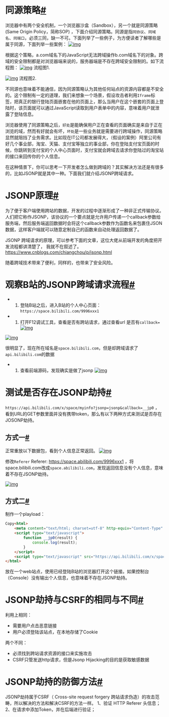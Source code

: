 # 同源策略[#](https://www.cnblogs.com/mysticbinary/p/12620152.html#546539048)

浏览器中有两个安全机制，一个浏览器沙盒（Sandbox），另一个就是同源策略(Same Origin Policy，简称SOP) ，下面介绍同源策略。同源是指`同协议`、`同域名`、`同端口`，必须三同，缺一不可。下面列举了一些例子，为方便读者了解哪些是属于同源，下面列举一些案例：
 [![img](https://img2020.cnblogs.com/blog/1552062/202004/1552062-20200402142625044-1964473081.png)](https://img2020.cnblogs.com/blog/1552062/202004/1552062-20200402142625044-1964473081.png)

根据这个策略，a.com域名下的JavaScript无法跨域操作b.com域名下的对象。跨域的安全限制都是对浏览器端来说的，服务器端是不存在跨域安全限制的。如下流程图：
 [![img](https://img2020.cnblogs.com/blog/1552062/202004/1552062-20200402164703382-2122365194.png)](https://img2020.cnblogs.com/blog/1552062/202004/1552062-20200402164703382-2122365194.png)
 流程图1.

[![img](https://img2020.cnblogs.com/blog/1552062/202004/1552062-20200402171602270-159799704.png)](https://img2020.cnblogs.com/blog/1552062/202004/1552062-20200402171602270-159799704.png)
 流程图2.

不同源也意味着不能通信，因为同源策略认为其他任何站点的资源内容都是不安全的。这个限制有一定的道理，我们来想象一个场景，假设攻击者利用`Iframe`标签，把真正的银行登陆页面嵌套在他的页面上，那么当用户在这个嵌套的页面上登陆时，该页面就可以通过JavaScript读取到用户表单中的内容，意味着用户就泄露了登陆信息。

浏览器使用了同源策略之后，`好处`是能确保用户正在查看的页面确实是来自于正在浏览的域，然而有好就会有坏，`坏处`是一些业务就是需要进行跨域操作，同源策略显然就阻挡了业务需求。比如现在IT公司都发展得大，（假设的案例）阿里公司有好几个事业部，淘宝、天猫、支付宝等独立的事业部，你在登陆支付宝页面的时候，你跳转到支付宝的个人中心页面时，支付宝就会跨域去请求你登陆过的淘宝站的接口来回传你的个人信息。

在这种情景下，你可以思考一下开发者怎么做到跨域的？其实解决方法还是有很多的，比如JSONP就是其中一种。下面我们就介绍JSONP跨域请求。



# JSONP原理[#](https://www.cnblogs.com/mysticbinary/p/12620152.html#3950632767)

为了便于客户端使用跨站的数据，开发的过程中逐渐形成了一种非正式传输协议。人们把它称作JSONP，该协议的一个要点就是允许用户传递一个callback参数给服务端，然后服务端返回数据时会将这个callback参数作为函数名来包裹住JSON数据，这样客户端就可以随意定制自己的函数来自动处理返回数据了。

JSONP 跨域请求的原理，可以参考下面的文章，这位大佬从前端开发的角度把开发流程都讲清楚了， 我就不在叙述了。
 https://www.cnblogs.com/chiangchou/p/jsonp.html

随着跨域技术带来了便利，同样的，也带来了安全风险。



# 观察B站的JSONP跨域请求流程[#](https://www.cnblogs.com/mysticbinary/p/12620152.html#565100528)

- 1. 登陆B站之后，进入B站的个人中心页面：`https://space.bilibili.com/9996xxx1`
- 1. 打开F12调试工具，查看是否有跨站请求，通过查看url 是否有`callback=`
      [![img](https://img2020.cnblogs.com/blog/1552062/202004/1552062-20200402212305468-907820306.png)](https://img2020.cnblogs.com/blog/1552062/202004/1552062-20200402212305468-907820306.png)

[![img](https://img2020.cnblogs.com/blog/1552062/202004/1552062-20200402215415694-1302090603.png)](https://img2020.cnblogs.com/blog/1552062/202004/1552062-20200402215415694-1302090603.png)

很明显了，现在所在域名是`space.bilibili.com`，但是却跨域请求了`api.bilibili.com`的数据

- 1. 查看前端源码，发现确实是做了jsonp
      [![img](https://img2020.cnblogs.com/blog/1552062/202004/1552062-20200402214609685-1821553832.png)](https://img2020.cnblogs.com/blog/1552062/202004/1552062-20200402214609685-1821553832.png)



# 测试是否存在JSONP劫持[#](https://www.cnblogs.com/mysticbinary/p/12620152.html#1480022315)

`https://api.bilibili.com/x/space/myinfo?jsonp=jsonp&callback=__jp0` ，看到URL的GET参数里面并没有携带token，那么有以下两种方式来测试是否存在JOSONP劫持。

## 方式一[#](https://www.cnblogs.com/mysticbinary/p/12620152.html#1228214267)

正常重放以下数据包，看到个人信息正常返回。
 [![img](https://img2020.cnblogs.com/blog/1552062/202004/1552062-20200402215920481-1306394879.png)](https://img2020.cnblogs.com/blog/1552062/202004/1552062-20200402215920481-1306394879.png)

修改`Referer` Referer: https://space.abilibili.com/9996xxx1 ，将space.bilibili.com改成`space.abilibili.com`，发现返回信息没有个人信息，意味着不存在JSONP劫持。

[![img](https://img2020.cnblogs.com/blog/1552062/202004/1552062-20200402220041306-1499133238.png)](https://img2020.cnblogs.com/blog/1552062/202004/1552062-20200402220041306-1499133238.png)

## 方式二[#](https://www.cnblogs.com/mysticbinary/p/12620152.html#4064066279)

制作一个playload：

```html
Copy<html>
    <meta content="text/html; charset=utf-8" http-equiv="Content-Type" /> 
    <script type="text/javascript"> 
        function __jp0(result) { 
            console.log(result);
        }
    </script> 
    <script type="text/javascript" src="https://api.bilibili.com/x/space/myinfo?jsonp=jsonp&callback=__jp0"></script>
</html>
```

放在一个web站点，使用已经登陆B站的浏览器打开这个链接。如果控制台（Console）没有输出个人信息，也意味着不存在JSONP劫持。



# JSONP劫持与CSRF的相同与不同[#](https://www.cnblogs.com/mysticbinary/p/12620152.html#3872065580)

利用上相同：

- 需要用户点击恶意链接
- 用户必须登陆该站点，在本地存储了Cookie

两个不同：

- 必须找到跨站请求资源的接口来实施攻击
- CSRF只管发送http请求，但是Jsonp Hijacking的目的是获取敏感数据



# JSONP劫持的防御方法[#](https://www.cnblogs.com/mysticbinary/p/12620152.html#789935856)

JSONP劫持属于CSRF（ Cross-site request forgery 跨站请求伪造）的攻击范畴，所以解决的方法和解决CSRF的方法一样。
 1、验证 HTTP Referer 头信息；
 2、在请求中添加Token，并在后端进行验证；
